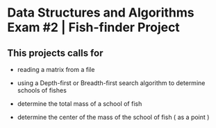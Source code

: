 Data Structures and Algorithms Exam #2 | Fish-finder Project
========

This projects calls for
---

* reading a matrix from a file

* using a Depth-first or Breadth-first search algorithm to determine schools of fishes

* determine the total mass of a school of fish

* determine the center of the mass of the school of fish ( as a point )